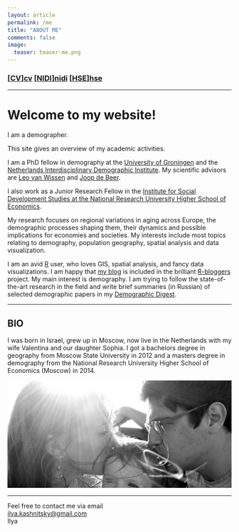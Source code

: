```yaml
---
layout: article
permalink: /me
title: "ABOUT ME"
comments: false
image:
  teaser: teaser-me.png
---
```


### [[CV]][cv] [[NIDI]][nidi] [[HSE]][hse]

***

# Welcome to my website!

I am a demographer.

This site gives an overview of my academic activities.

I am a PhD fellow in demography at the [University of Groningen][1] and the [Netherlands Interdisciplinary Demographic Institute][2]. My scientific advisors are [Leo van Wissen][3] and [Joop de Beer][4]. 

I also work as a Junior Research Fellow in the [Institute for Social Development Studies at the National Research University Higher School of Economics][5]. 

My research focuses on regional variations in aging across Europe,  the demographic processes shaping them, their dynamics and possible implications for economies and societies. My interests include most topics relating to demography, population geography, spatial analysis and data visualization.

I am an avid [R](https://cran.r-project.org) user, who loves GIS, spatial analysis, and fancy data visualizations. I am happy that [my blog](/) is included in the brilliant [R-bloggers](https://www.r-bloggers.com) project. My main interest is demography. I am trying to follow the state-of-the-art research in the field and write brief summaries (in Russian) of selected demographic papers in my [Demographic Digest](/dd). 

***

## BIO 

I was born in Israel, grew up in Moscow, now live in the Netherlands with my wife Valentina and our daughter Sophia. I got a bachelors degree in geography from Moscow State University in 2012 and a masters degree in demography from the National Research University Higher School of Economics (Moscow) in 2014. 

![us](/images/our-photo.jpg)

***
Feel free to contact me via email  
ilya.kashnitsky@gmail.com  
Ilya  


[cv]: https://ikashnitsky.github.io/doc/cv/1804-cv-ikashnitsky.pdf
[nidi]: http://nidi.nl/en/staff/overview/kashnitsky
[hse]: https://www.hse.ru/en/staff/ikashnitsky
[1]: http://www.rug.nl
[2]: http://nidi.nl/en
[3]: http://nidi.nl/en/staff/overview/vanwissen
[4]: http://nidi.nl/en/staff/overview/debeer
[5]: https://isp.hse.ru/en/
[6]: https://sites.google.com/site/ikashnitsky/home